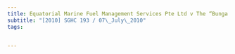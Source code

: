 ```yaml
---
title: Equatorial Marine Fuel Management Services Pte Ltd v The “Bunga Melati 5” 
subtitle: "[2010] SGHC 193 / 07\_July\_2010"
tags:


---
```


